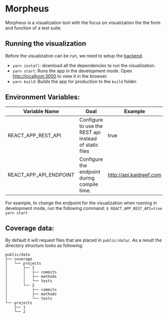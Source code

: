 # Morpheus

Morpheus is a visualization tool with the focus on visualization the the form and function of a test suite.

## Running the visualization

Before the visualization can be run, we need to setup the [backend](https://github.com/kajdreef/spidertools). 

- `yarn install`: download all the dependencies to run the visualization.
- `yarn start`: Runs the app in the development mode. Open [http://localhost:3000](http://localhost:3000) to view it in the browser.
- `yarn build`: Builds the app for production to the `build` folder.

## Environment Variables:

| Variable Name              | Goal           | Example        |
|----------------------------|----------------|----------------|
| REACT_APP_REST_API         | Configure to use the REST api instead of static files  | true |
| REACT_APP_API_ENDPOINT     | Configure the endpoint during compile time. | http://api.kajdreef.com |

For example, to change the endpoint for the visualization when running in development mode, run the following command:
`$ REACT_APP_REST_API=true yarn start`

## Coverage data:

By default it will request files that are placed in `public/data/`. As a result the directory structure looks as following:

```
public/data
├── coverage
│   └── projects
│       ├── 1
│       │   ├── commits
│       │   ├── methods
│       │   └── tests
│       └── 2
│           ├── commits
│           ├── methods
│           └── tests
└── projects
    ├── 1
    └── 2
```
